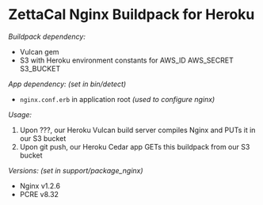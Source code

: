 # ZettaCal Nginx Buildpack for Heroku

*Buildpack dependency:*
  * Vulcan gem
  * S3 with Heroku environment constants for AWS_ID AWS_SECRET S3_BUCKET

*App dependency:* _(set in bin/detect)_
  * `nginx.conf.erb` in application root _(used to configure nginx)_

*Usage:*
1. Upon ???, our Heroku Vulcan build server compiles Nginx and PUTs it in our S3 bucket
1. Upon git push, our Heroku Cedar app GETs this buildpack from our S3 bucket

*Versions:* _(set in support/package_nginx)_
  * Nginx v1.2.6
  * PCRE v8.32
